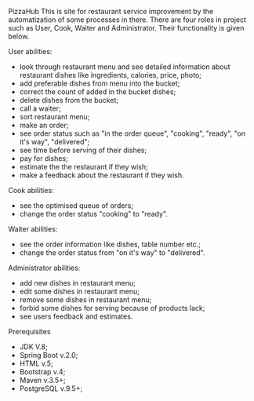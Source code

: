 PizzaHub
This is site for restaurant service improvement by the automatization of some processes in there.
There are four roles in project such as User, Cook, Waiter and Administrator.
Their functionality is given below.


User abilities:
- look through restaurant menu and see detailed information about restaurant dishes like ingredients, calories, price, photo;
- add preferable dishes from menu into the bucket;
- correct the count of added in the bucket dishes;
- delete dishes from the bucket; 
- call a waiter;
- sort restaurant menu;
- make an order;
- see order status such as "in the order queue", "cooking", "ready", "on it's way", "delivered";
- see time before serving of their dishes;
- pay for dishes;
- estimate the the restaurant if they wish;
- make a feedback about the restaurant if they wish.


Cook abilities:
- see the optimised queue of orders;
- change the order status "cooking" to "ready".


Waiter abilities:
- see the order information like dishes, table number etc.; 
- change the order status from "on it's way" to "delivered".


Administrator abilities:
- add new dishes in restaurant menu;
- edit some dishes in restaurant menu;
- remove some dishes in restaurant menu;
- forbid some dishes for serving because of products lack;
- see users feedback and estimates.



Prerequisites
- JDK V.8;
- Spring Boot v.2.0;
- HTML v.5;
- Bootstrap v.4;
- Maven v.3.5+;
- PostgreSQL v.9.5+;